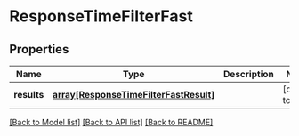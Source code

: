 # ResponseTimeFilterFast

## Properties
Name | Type | Description | Notes
------------ | ------------- | ------------- | -------------
**results** | [**array[ResponseTimeFilterFastResult]**](ResponseTimeFilterFastResult.md) |  | [default to null]

[[Back to Model list]](../README.md#documentation-for-models) [[Back to API list]](../README.md#documentation-for-api-endpoints) [[Back to README]](../README.md)


